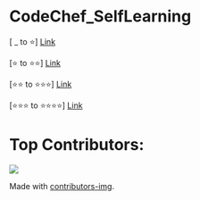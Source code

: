 # CodeChef_SelfLearning
[  _ to ⭐] [Link](https://www.codechef.com/selflearning/0to1stars0)

[⭐ to ⭐⭐] [Link](https://www.codechef.com/LP1TO200?order=desc&sortBy=successful_submissions)

[⭐⭐ to ⭐⭐⭐] [Link](https://www.codechef.com/LP2TO300)


[⭐⭐⭐ to ⭐⭐⭐⭐] [Link](https://www.codechef.com/selflearning/3to4stars)




# Top Contributors:
<!-- Copy-paste in your Readme.md file -->

<a href = "https://github.com/vickyrules/CodeChef_SelfLearning/graphs/contributors">
  <img src = "https://contrib.rocks/image?repo = vickyrules/CodeChef_SelfLearning"/>
</a>

Made with [contributors-img](https://contrib.rocks).

<!--
## Solution:
***python3***
```

```

***java***
```




```

-->